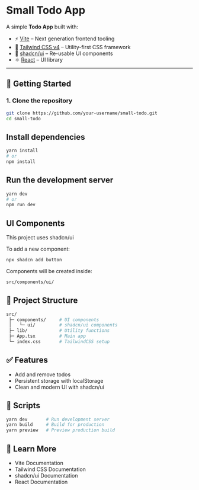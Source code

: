 # Small Todo App

A simple **Todo App** built with:

- ⚡ [Vite](https://vitejs.dev/) – Next generation frontend tooling
- 🎨 [Tailwind CSS v4](https://tailwindcss.com/) – Utility-first CSS framework
- 🧩 [shadcn/ui](https://ui.shadcn.com/) – Re-usable UI components
- ⚛️ [React](https://react.dev/) – UI library

---

## 🚀 Getting Started

### 1. Clone the repository
```bash
git clone https://github.com/your-username/small-todo.git
cd small-todo
```

## Install dependencies
```bash
yarn install
# or
npm install
```

## Run the development server
```bash
yarn dev
# or
npm run dev
```

## UI Components
This project uses shadcn/ui

To add a new component:

```bash
npx shadcn add button
```

Components will be created inside:

```bash
src/components/ui/
```

## 📂 Project Structure

```bash
src/
 ├─ components/     # UI components
 │   └─ ui/         # shadcn/ui components
 ├─ lib/            # Utility functions
 ├─ App.tsx         # Main app
 └─ index.css       # TailwindCSS setup
```

## ✅ Features
- Add and remove todos
- Persistent storage with localStorage
- Clean and modern UI with shadcn/ui

## 📜 Scripts

```bash
yarn dev       # Run development server
yarn build     # Build for production
yarn preview   # Preview production build
```

## 📖 Learn More
- Vite Documentation
- Tailwind CSS Documentation
- shadcn/ui Documentation
- React Documentation